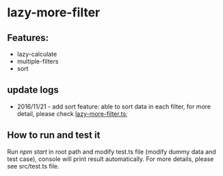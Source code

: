 # lazy-more-filter
## Features:
* lazy-calculate
* multiple-filters
* sort

## update logs
* 2016/11/21 - add sort feature: able to sort data in each filter, for more detail, please check [lazy-more-filter.ts](https://github.com/josephmeng/lazy-more-filter/blob/master/src/lazy-more-filter.ts#L78-L82);


## How to run and test it
Run _npm start_ in root path and modify test.ts file (modify dummy data and test case), console will print result automatically. 
For more details, please see src/test.ts file.
